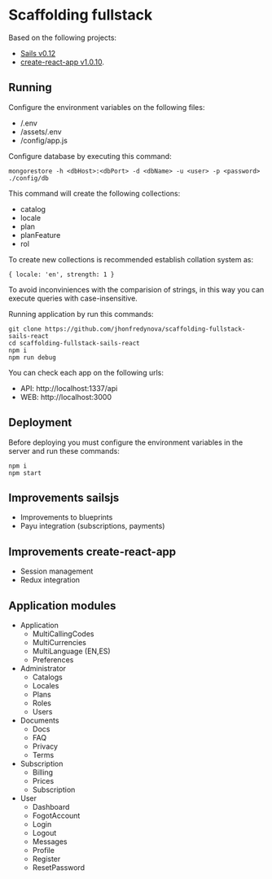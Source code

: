 # Scaffolding fullstack

Based on the following projects:
- [Sails v0.12](http://sailsjs.org) 
- [create-react-app v1.0.10](https://github.com/facebook/create-react-app).

## Running

Configure the environment variables on the following files:
- /.env
- /assets/.env
- /config/app.js

Configure database by executing this command:
```
mongorestore -h <dbHost>:<dbPort> -d <dbName> -u <user> -p <password> ./config/db
```

This command will create the following collections:
- catalog
- locale
- plan
- planFeature
- rol

To create new collections is recommended establish collation system as:
```
{ locale: 'en', strength: 1 }
```
To avoid inconviniences with the comparision of strings, in this way you can execute queries with case-insensitive.

Running application by run this commands:
```
git clone https://github.com/jhonfredynova/scaffolding-fullstack-sails-react
cd scaffolding-fullstack-sails-react
npm i
npm run debug
```

You can check each app on the following urls:
- API: http://localhost:1337/api
- WEB: http://localhost:3000

## Deployment

Before deploying you must configure the environment variables in the server and run these commands:
```
npm i
npm start
```

## Improvements sailsjs

- Improvements to blueprints
- Payu integration (subscriptions, payments)

## Improvements create-react-app

- Session management
- Redux integration

## Application modules
- Application
  - MultiCallingCodes
  - MultiCurrencies
  - MultiLanguage (EN,ES)
  - Preferences
- Administrator
  - Catalogs
  - Locales
  - Plans
  - Roles
  - Users
- Documents 
  - Docs
  - FAQ
  - Privacy
  - Terms
- Subscription 
  - Billing
  - Prices
  - Subscription
- User
  - Dashboard
  - FogotAccount
  - Login
  - Logout
  - Messages
  - Profile
  - Register
  - ResetPassword
